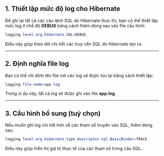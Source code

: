 <br>

## 1. Thiết lập mức độ log cho Hibernate

Để ghi lại tất cả các câu lệnh SQL do Hibernate thực thi, bạn có thể thiết lập mức log ở chế độ **DEBUG** bằng cách thêm dòng sau vào file cấu hình:

```java
logging.level.org.hibernate.SQL=DEBUG
```

Điều này giúp theo dõi chi tiết các truy vấn SQL do Hibernate tạo ra.

---

## 2. Định nghĩa file log

Bạn có thể chỉ định tên file nơi các log sẽ được lưu lại bằng cách thiết lập:

```java
logging.file.name=app.log
```

Trong ví dụ này, tất cả log sẽ được ghi vào file **app.log**.

---

## 3. Cấu hình bổ sung (tuỳ chọn)

Nếu muốn ghi log chi tiết hơn về các tham số truyền vào SQL, thêm dòng sau:

```java
logging.level.org.hibernate.type.descriptor.sql.BasicBinder=TRACE
```

Điều này giúp hiển thị giá trị thực tế của các tham số trong câu SQL.